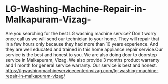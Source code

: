 # LG-Washing-Machine-Repair-in-Malkapuram-Vizag-
Are you searching for the best LG washing machine service?  Don't worry once call us we will send our technician to your home. They will repair that in a few hours only because they had more than 10 years experience. And they are well educated and trained in this home appliance repair service.Our service is the best and honest to you. We are also doing door to doorstep service in Malkapuram, Vizag. We also provide 3 months product warranty and 1 month for general service warranty. Our service is best and honest. https://lgwashingmachineservicecenterinvizag.com/lg-washing-machine-repair-in-malkapuram-vizag/
